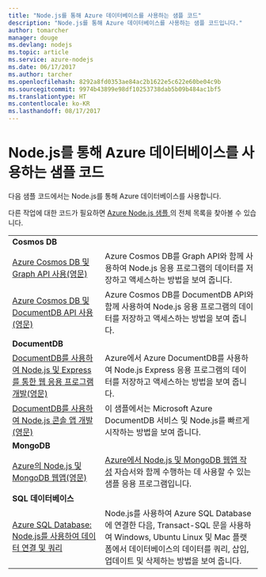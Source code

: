```yaml
---
title: "Node.js를 통해 Azure 데이터베이스를 사용하는 샘플 코드"
description: "Node.js를 통해 Azure 데이터베이스를 사용하는 샘플 코드입니다."
author: tomarcher
manager: douge
ms.devlang: nodejs
ms.topic: article
ms.service: azure-nodejs
ms.date: 06/17/2017
ms.author: tarcher
ms.openlocfilehash: 8292a8fd0353ae84ac2b1622e5c622e60be04c9b
ms.sourcegitcommit: 9974b43899e98df10253738dab5b09b484ac1bf5
ms.translationtype: HT
ms.contentlocale: ko-KR
ms.lasthandoff: 08/17/2017
---
```

# <a name="sample-code-for-using-azure-databases-with-nodejs"></a>Node.js를 통해 Azure 데이터베이스를 사용하는 샘플 코드

다음 샘플 코드에서는 Node.js를 통해 Azure 데이터베이스를 사용합니다.

다른 작업에 대한 코드가 필요하면 [Azure Node.js 샘플 ](https://azure.microsoft.com/resources/samples/?term=nodejs)의 전체 목록을 찾아볼 수 있습니다.

| | |
|---|---|
| **Cosmos DB** ||
| [Azure Cosmos DB 및 Graph API 사용(영문)](https://azure.microsoft.com/resources/samples/azure-cosmos-db-graph-nodejs-getting-started/) | Azure Cosmos DB를 Graph API와 함께 사용하여 Node.js 응용 프로그램의 데이터를 저장하고 액세스하는 방법을 보여 줍니다. |
| [Azure Cosmos DB 및 DocumentDB API 사용(영문)](https://azure.microsoft.com/resources/samples/azure-cosmos-db-documentdb-nodejs-getting-started/) | Azure Cosmos DB를 DocumentDB API와 함께 사용하여 Node.js 응용 프로그램의 데이터를 저장하고 액세스하는 방법을 보여 줍니다. |
| **DocumentDB** ||
| [DocumentDB를 사용하여 Node.js 및 Express를 통한 웹 응용 프로그램 개발(영문)](https://azure.microsoft.com/resources/samples/documentdb-node-todo-app/) | Azure에서 Azure DocumentDB를 사용하여 Node.js Express 응용 프로그램의 데이터를 저장하고 액세스하는 방법을 보여 줍니다. |
| [DocumentDB를 사용하여 Node.js 콘솔 앱 개발(영문)](https://azure.microsoft.com/resources/samples/documentdb-node-getting-started/) | 이 샘플에서는 Microsoft Azure DocumentDB 서비스 및 Node.js를 빠르게 시작하는 방법을 보여 줍니다. |
| **MongoDB** ||
| [Azure의 Node.js 및 MongoDB 웹앱(영문)](https://azure.microsoft.com/resources/samples/meanjs/) | [Azure에서 Node.js 및 MongoDB 웹앱 작성](http://docs.microsoft.com/azure/app-service-web/app-service-web-tutorial-nodejs-mongodb-app?toc=/azure/node/toc.json&bc=/azure/node/toc.json) 자습서와 함께 수행하는 데 사용할 수 있는 샘플 응용 프로그램입니다. |
| **SQL 데이터베이스** ||
| [Azure SQL Database: Node.js를 사용하여 데이터 연결 및 쿼리](https://docs.microsoft.com/azure/sql-database/sql-database-connect-query-nodejs) | Node.js를 사용하여 Azure SQL Database에 연결한 다음, Transact-SQL 문을 사용하여 Windows, Ubuntu Linux 및 Mac 플랫폼에서 데이터베이스의 데이터를 쿼리, 삽입, 업데이트 및 삭제하는 방법을 보여 줍니다. |